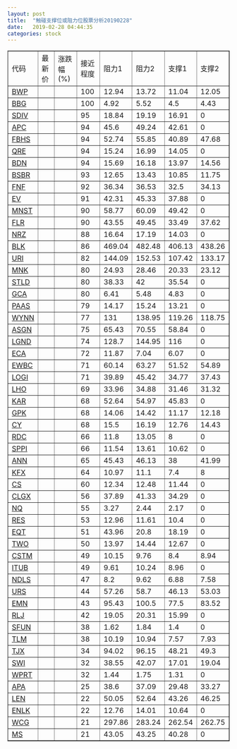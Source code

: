 ```yaml
---
layout: post
title:  "触碰支撑位或阻力位股票分析20190228"
date:   2019-02-28 04:44:35
categories: stock
---
```

<script type="text/javascript">
var stockList = []
stockList.push('gb_bwp');
stockList.push('gb_bbg');
stockList.push('gb_sdiv');
stockList.push('gb_apc');
stockList.push('gb_fbhs');
stockList.push('gb_qre');
stockList.push('gb_bdn');
stockList.push('gb_bsbr');
stockList.push('gb_fnf');
stockList.push('gb_ev');
stockList.push('gb_mnst');
stockList.push('gb_flr');
stockList.push('gb_nrz');
stockList.push('gb_blk');
stockList.push('gb_uri');
stockList.push('gb_mnk');
stockList.push('gb_stld');
stockList.push('gb_gca');
stockList.push('gb_paas');
stockList.push('gb_wynn');
stockList.push('gb_asgn');
stockList.push('gb_lgnd');
stockList.push('gb_eca');
stockList.push('gb_ewbc');
stockList.push('gb_logi');
stockList.push('gb_lho');
stockList.push('gb_kar');
stockList.push('gb_gpk');
stockList.push('gb_cy');
stockList.push('gb_rdc');
stockList.push('gb_sppi');
stockList.push('gb_ann');
stockList.push('gb_kfx');
stockList.push('gb_cs');
stockList.push('gb_clgx');
stockList.push('gb_nq');
stockList.push('gb_res');
stockList.push('gb_eqt');
stockList.push('gb_two');
stockList.push('gb_cstm');
stockList.push('gb_itub');
stockList.push('gb_ndls');
stockList.push('gb_urs');
stockList.push('gb_emn');
stockList.push('gb_rlj');
stockList.push('gb_sfun');
stockList.push('gb_tlm');
stockList.push('gb_tjx');
stockList.push('gb_swi');
stockList.push('gb_wprt');
stockList.push('gb_apa');
stockList.push('gb_len');
stockList.push('gb_enlk');
stockList.push('gb_wcg');
stockList.push('gb_ms');
</script>
<table border="1">
 <tr>
 <td>代码</td>
 <td>最新价</td>
 <td>涨跌幅(%)</td>
 <td>接近程度</td>
 <td>阻力1</td>
 <td>阻力2</td>
 <td>支撑1</td>
 <td>支撑2</td>
</tr>
  <tr id="bwp" class="green">
  <td><a href="http://stock.finance.sina.com.cn/usstock/quotes/BWP.html" target="_blank">BWP</a></td><td></td><td></td><td>100</td><td>12.94</td><td>13.72</td><td>11.04</td><td>12.05</td></tr>
  <tr id="bbg" class="red">
  <td><a href="http://stock.finance.sina.com.cn/usstock/quotes/BBG.html" target="_blank">BBG</a></td><td></td><td></td><td>100</td><td>4.92</td><td>5.52</td><td>4.5</td><td>4.43</td></tr>
  <tr id="sdiv" class="red">
  <td><a href="http://stock.finance.sina.com.cn/usstock/quotes/SDIV.html" target="_blank">SDIV</a></td><td></td><td></td><td>95</td><td>18.84</td><td>19.19</td><td>16.91</td><td>0</td></tr>
  <tr id="apc" class="red">
  <td><a href="http://stock.finance.sina.com.cn/usstock/quotes/APC.html" target="_blank">APC</a></td><td></td><td></td><td>94</td><td>45.6</td><td>49.24</td><td>42.61</td><td>0</td></tr>
  <tr id="fbhs" class="green">
  <td><a href="http://stock.finance.sina.com.cn/usstock/quotes/FBHS.html" target="_blank">FBHS</a></td><td></td><td></td><td>94</td><td>52.74</td><td>55.85</td><td>40.89</td><td>47.68</td></tr>
  <tr id="qre" class="red">
  <td><a href="http://stock.finance.sina.com.cn/usstock/quotes/QRE.html" target="_blank">QRE</a></td><td></td><td></td><td>94</td><td>15.24</td><td>16.99</td><td>14.05</td><td>0</td></tr>
  <tr id="bdn" class="red">
  <td><a href="http://stock.finance.sina.com.cn/usstock/quotes/BDN.html" target="_blank">BDN</a></td><td></td><td></td><td>94</td><td>15.69</td><td>16.18</td><td>13.97</td><td>14.56</td></tr>
  <tr id="bsbr" class="red">
  <td><a href="http://stock.finance.sina.com.cn/usstock/quotes/BSBR.html" target="_blank">BSBR</a></td><td></td><td></td><td>93</td><td>12.65</td><td>13.43</td><td>10.85</td><td>11.75</td></tr>
  <tr id="fnf" class="green">
  <td><a href="http://stock.finance.sina.com.cn/usstock/quotes/FNF.html" target="_blank">FNF</a></td><td></td><td></td><td>92</td><td>36.34</td><td>36.53</td><td>32.5</td><td>34.13</td></tr>
  <tr id="ev" class="red">
  <td><a href="http://stock.finance.sina.com.cn/usstock/quotes/EV.html" target="_blank">EV</a></td><td></td><td></td><td>91</td><td>42.31</td><td>45.33</td><td>37.88</td><td>0</td></tr>
  <tr id="mnst" class="red">
  <td><a href="http://stock.finance.sina.com.cn/usstock/quotes/MNST.html" target="_blank">MNST</a></td><td></td><td></td><td>90</td><td>58.77</td><td>60.09</td><td>49.42</td><td>0</td></tr>
  <tr id="flr" class="green">
  <td><a href="http://stock.finance.sina.com.cn/usstock/quotes/FLR.html" target="_blank">FLR</a></td><td></td><td></td><td>90</td><td>43.55</td><td>49.45</td><td>33.49</td><td>37.62</td></tr>
  <tr id="nrz" class="red">
  <td><a href="http://stock.finance.sina.com.cn/usstock/quotes/NRZ.html" target="_blank">NRZ</a></td><td></td><td></td><td>88</td><td>16.64</td><td>17.19</td><td>14.03</td><td>0</td></tr>
  <tr id="blk" class="green">
  <td><a href="http://stock.finance.sina.com.cn/usstock/quotes/BLK.html" target="_blank">BLK</a></td><td></td><td></td><td>86</td><td>469.04</td><td>482.48</td><td>406.13</td><td>438.26</td></tr>
  <tr id="uri" class="green">
  <td><a href="http://stock.finance.sina.com.cn/usstock/quotes/URI.html" target="_blank">URI</a></td><td></td><td></td><td>82</td><td>144.09</td><td>152.53</td><td>107.42</td><td>133.17</td></tr>
  <tr id="mnk" class="red">
  <td><a href="http://stock.finance.sina.com.cn/usstock/quotes/MNK.html" target="_blank">MNK</a></td><td></td><td></td><td>80</td><td>24.93</td><td>28.46</td><td>20.33</td><td>23.12</td></tr>
  <tr id="stld" class="red">
  <td><a href="http://stock.finance.sina.com.cn/usstock/quotes/STLD.html" target="_blank">STLD</a></td><td></td><td></td><td>80</td><td>38.33</td><td>42</td><td>35.54</td><td>0</td></tr>
  <tr id="gca" class="green">
  <td><a href="http://stock.finance.sina.com.cn/usstock/quotes/GCA.html" target="_blank">GCA</a></td><td></td><td></td><td>80</td><td>6.41</td><td>5.48</td><td>4.83</td><td>0</td></tr>
  <tr id="paas" class="red">
  <td><a href="http://stock.finance.sina.com.cn/usstock/quotes/PAAS.html" target="_blank">PAAS</a></td><td></td><td></td><td>79</td><td>14.17</td><td>15.24</td><td>13.21</td><td>0</td></tr>
  <tr id="wynn" class="red">
  <td><a href="http://stock.finance.sina.com.cn/usstock/quotes/WYNN.html" target="_blank">WYNN</a></td><td></td><td></td><td>77</td><td>131</td><td>138.95</td><td>119.26</td><td>118.75</td></tr>
  <tr id="asgn" class="green">
  <td><a href="http://stock.finance.sina.com.cn/usstock/quotes/ASGN.html" target="_blank">ASGN</a></td><td></td><td></td><td>75</td><td>65.43</td><td>70.55</td><td>58.84</td><td>0</td></tr>
  <tr id="lgnd" class="red">
  <td><a href="http://stock.finance.sina.com.cn/usstock/quotes/LGND.html" target="_blank">LGND</a></td><td></td><td></td><td>74</td><td>128.7</td><td>144.95</td><td>116</td><td>0</td></tr>
  <tr id="eca" class="red">
  <td><a href="http://stock.finance.sina.com.cn/usstock/quotes/ECA.html" target="_blank">ECA</a></td><td></td><td></td><td>72</td><td>11.87</td><td>7.04</td><td>6.07</td><td>0</td></tr>
  <tr id="ewbc" class="green">
  <td><a href="http://stock.finance.sina.com.cn/usstock/quotes/EWBC.html" target="_blank">EWBC</a></td><td></td><td></td><td>71</td><td>60.14</td><td>63.27</td><td>51.52</td><td>54.89</td></tr>
  <tr id="logi" class="green">
  <td><a href="http://stock.finance.sina.com.cn/usstock/quotes/LOGI.html" target="_blank">LOGI</a></td><td></td><td></td><td>71</td><td>39.89</td><td>45.42</td><td>34.77</td><td>37.43</td></tr>
  <tr id="lho" class="green">
  <td><a href="http://stock.finance.sina.com.cn/usstock/quotes/LHO.html" target="_blank">LHO</a></td><td></td><td></td><td>69</td><td>33.96</td><td>34.88</td><td>31.46</td><td>31.32</td></tr>
  <tr id="kar" class="green">
  <td><a href="http://stock.finance.sina.com.cn/usstock/quotes/KAR.html" target="_blank">KAR</a></td><td></td><td></td><td>68</td><td>52.64</td><td>54.97</td><td>45.83</td><td>0</td></tr>
  <tr id="gpk" class="green">
  <td><a href="http://stock.finance.sina.com.cn/usstock/quotes/GPK.html" target="_blank">GPK</a></td><td></td><td></td><td>68</td><td>14.06</td><td>14.42</td><td>11.17</td><td>12.18</td></tr>
  <tr id="cy" class="red">
  <td><a href="http://stock.finance.sina.com.cn/usstock/quotes/CY.html" target="_blank">CY</a></td><td></td><td></td><td>68</td><td>15.5</td><td>16.19</td><td>12.76</td><td>14.43</td></tr>
  <tr id="rdc" class="red">
  <td><a href="http://stock.finance.sina.com.cn/usstock/quotes/RDC.html" target="_blank">RDC</a></td><td></td><td></td><td>66</td><td>11.8</td><td>13.05</td><td>8</td><td>0</td></tr>
  <tr id="sppi" class="red">
  <td><a href="http://stock.finance.sina.com.cn/usstock/quotes/SPPI.html" target="_blank">SPPI</a></td><td></td><td></td><td>66</td><td>11.54</td><td>13.61</td><td>10.62</td><td>0</td></tr>
  <tr id="ann" class="red">
  <td><a href="http://stock.finance.sina.com.cn/usstock/quotes/ANN.html" target="_blank">ANN</a></td><td></td><td></td><td>65</td><td>45.43</td><td>46.13</td><td>38</td><td>41.99</td></tr>
  <tr id="kfx" class="green">
  <td><a href="http://stock.finance.sina.com.cn/usstock/quotes/KFX.html" target="_blank">KFX</a></td><td></td><td></td><td>64</td><td>10.97</td><td>11.1</td><td>7.4</td><td>8</td></tr>
  <tr id="cs" class="red">
  <td><a href="http://stock.finance.sina.com.cn/usstock/quotes/CS.html" target="_blank">CS</a></td><td></td><td></td><td>60</td><td>12.34</td><td>12.48</td><td>11.44</td><td>0</td></tr>
  <tr id="clgx" class="red">
  <td><a href="http://stock.finance.sina.com.cn/usstock/quotes/CLGX.html" target="_blank">CLGX</a></td><td></td><td></td><td>56</td><td>37.89</td><td>41.33</td><td>34.29</td><td>0</td></tr>
  <tr id="nq" class="green">
  <td><a href="http://stock.finance.sina.com.cn/usstock/quotes/NQ.html" target="_blank">NQ</a></td><td></td><td></td><td>55</td><td>3.27</td><td>2.44</td><td>2.17</td><td>0</td></tr>
  <tr id="res" class="green">
  <td><a href="http://stock.finance.sina.com.cn/usstock/quotes/RES.html" target="_blank">RES</a></td><td></td><td></td><td>53</td><td>12.96</td><td>11.61</td><td>10.4</td><td>0</td></tr>
  <tr id="eqt" class="green">
  <td><a href="http://stock.finance.sina.com.cn/usstock/quotes/EQT.html" target="_blank">EQT</a></td><td></td><td></td><td>51</td><td>43.96</td><td>20.8</td><td>18.19</td><td>0</td></tr>
  <tr id="two" class="red">
  <td><a href="http://stock.finance.sina.com.cn/usstock/quotes/TWO.html" target="_blank">TWO</a></td><td></td><td></td><td>50</td><td>13.97</td><td>14.44</td><td>12.67</td><td>0</td></tr>
  <tr id="cstm" class="red">
  <td><a href="http://stock.finance.sina.com.cn/usstock/quotes/CSTM.html" target="_blank">CSTM</a></td><td></td><td></td><td>49</td><td>10.15</td><td>9.76</td><td>8.4</td><td>8.94</td></tr>
  <tr id="itub" class="green">
  <td><a href="http://stock.finance.sina.com.cn/usstock/quotes/ITUB.html" target="_blank">ITUB</a></td><td></td><td></td><td>49</td><td>9.61</td><td>10.24</td><td>8.96</td><td>0</td></tr>
  <tr id="ndls" class="green">
  <td><a href="http://stock.finance.sina.com.cn/usstock/quotes/NDLS.html" target="_blank">NDLS</a></td><td></td><td></td><td>47</td><td>8.2</td><td>9.62</td><td>6.88</td><td>7.58</td></tr>
  <tr id="urs" class="green">
  <td><a href="http://stock.finance.sina.com.cn/usstock/quotes/URS.html" target="_blank">URS</a></td><td></td><td></td><td>44</td><td>57.26</td><td>58.7</td><td>46.13</td><td>53.03</td></tr>
  <tr id="emn" class="green">
  <td><a href="http://stock.finance.sina.com.cn/usstock/quotes/EMN.html" target="_blank">EMN</a></td><td></td><td></td><td>43</td><td>95.43</td><td>100.5</td><td>77.5</td><td>83.52</td></tr>
  <tr id="rlj" class="red">
  <td><a href="http://stock.finance.sina.com.cn/usstock/quotes/RLJ.html" target="_blank">RLJ</a></td><td></td><td></td><td>42</td><td>19.05</td><td>20.31</td><td>15.99</td><td>0</td></tr>
  <tr id="sfun" class="red">
  <td><a href="http://stock.finance.sina.com.cn/usstock/quotes/SFUN.html" target="_blank">SFUN</a></td><td></td><td></td><td>38</td><td>1.62</td><td>1.84</td><td>1.4</td><td>0</td></tr>
  <tr id="tlm" class="green">
  <td><a href="http://stock.finance.sina.com.cn/usstock/quotes/TLM.html" target="_blank">TLM</a></td><td></td><td></td><td>38</td><td>10.19</td><td>10.94</td><td>7.57</td><td>7.93</td></tr>
  <tr id="tjx" class="green">
  <td><a href="http://stock.finance.sina.com.cn/usstock/quotes/TJX.html" target="_blank">TJX</a></td><td></td><td></td><td>34</td><td>94.02</td><td>96.15</td><td>48.21</td><td>49.3</td></tr>
  <tr id="swi" class="green">
  <td><a href="http://stock.finance.sina.com.cn/usstock/quotes/SWI.html" target="_blank">SWI</a></td><td></td><td></td><td>32</td><td>38.55</td><td>42.07</td><td>17.01</td><td>19.04</td></tr>
  <tr id="wprt" class="red">
  <td><a href="http://stock.finance.sina.com.cn/usstock/quotes/WPRT.html" target="_blank">WPRT</a></td><td></td><td></td><td>32</td><td>1.44</td><td>1.75</td><td>1.31</td><td>0</td></tr>
  <tr id="apa" class="green">
  <td><a href="http://stock.finance.sina.com.cn/usstock/quotes/APA.html" target="_blank">APA</a></td><td></td><td></td><td>25</td><td>38.6</td><td>37.09</td><td>29.48</td><td>33.27</td></tr>
  <tr id="len" class="red">
  <td><a href="http://stock.finance.sina.com.cn/usstock/quotes/LEN.html" target="_blank">LEN</a></td><td></td><td></td><td>22</td><td>50.05</td><td>52.64</td><td>43.26</td><td>46.25</td></tr>
  <tr id="enlk" class="red">
  <td><a href="http://stock.finance.sina.com.cn/usstock/quotes/ENLK.html" target="_blank">ENLK</a></td><td></td><td></td><td>22</td><td>12.76</td><td>14.01</td><td>10.64</td><td>0</td></tr>
  <tr id="wcg" class="green">
  <td><a href="http://stock.finance.sina.com.cn/usstock/quotes/WCG.html" target="_blank">WCG</a></td><td></td><td></td><td>21</td><td>297.86</td><td>283.24</td><td>262.54</td><td>262.75</td></tr>
  <tr id="ms" class="red">
  <td><a href="http://stock.finance.sina.com.cn/usstock/quotes/MS.html" target="_blank">MS</a></td><td></td><td></td><td>21</td><td>43.05</td><td>43.25</td><td>40.28</td><td>0</td></tr>
</table>
